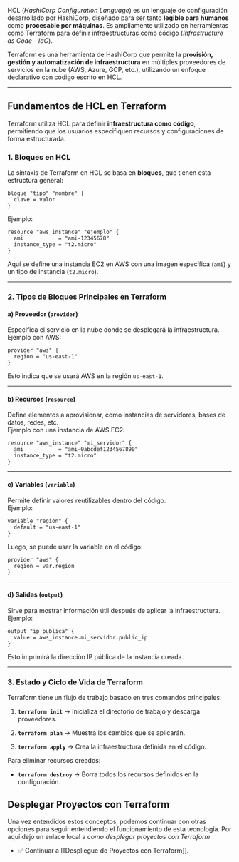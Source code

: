 HCL (*HashiCorp Configuration Language*) es un lenguaje de configuración desarrollado por HashiCorp, diseñado para ser tanto **legible para humanos** como **procesable por máquinas**. Es ampliamente utilizado en herramientas como Terraform para definir infraestructuras como código (*Infrastructure as Code - IaC*).  

Terraform es una herramienta de HashiCorp que permite la **provisión, gestión y automatización de infraestructura** en múltiples proveedores de servicios en la nube (AWS, Azure, GCP, etc.), utilizando un enfoque declarativo con código escrito en HCL.

---

## Fundamentos de HCL en Terraform  

Terraform utiliza HCL para definir **infraestructura como código**, permitiendo que los usuarios especifiquen recursos y configuraciones de forma estructurada.  

### 1. Bloques en HCL  
La sintaxis de Terraform en HCL se basa en **bloques**, que tienen esta estructura general:  

```hcl
bloque "tipo" "nombre" {
  clave = valor
}
````

Ejemplo:

```hcl
resource "aws_instance" "ejemplo" {
  ami           = "ami-12345678"
  instance_type = "t2.micro"
}
```

Aquí se define una instancia EC2 en AWS con una imagen específica (`ami`) y un tipo de instancia (`t2.micro`).

---

### 2. Tipos de Bloques Principales en Terraform

#### a) Proveedor (`provider`)

Especifica el servicio en la nube donde se desplegará la infraestructura.  
Ejemplo con AWS:

```hcl
provider "aws" {
  region = "us-east-1"
}
```

Esto indica que se usará AWS en la región `us-east-1`.

---

#### b) Recursos (`resource`)

Define elementos a aprovisionar, como instancias de servidores, bases de datos, redes, etc.  
Ejemplo con una instancia de AWS EC2:

```hcl
resource "aws_instance" "mi_servidor" {
  ami           = "ami-0abcdef1234567890"
  instance_type = "t2.micro"
}
```

---

#### c) Variables (`variable`)

Permite definir valores reutilizables dentro del código.  
Ejemplo:

```hcl
variable "region" {
  default = "us-east-1"
}
```

Luego, se puede usar la variable en el código:

```hcl
provider "aws" {
  region = var.region
}
```

---

#### d) Salidas (`output`)

Sirve para mostrar información útil después de aplicar la infraestructura.  
Ejemplo:

```hcl
output "ip_publica" {
  value = aws_instance.mi_servidor.public_ip
}
```

Esto imprimirá la dirección IP pública de la instancia creada.

---

### 3. Estado y Ciclo de Vida de Terraform

Terraform tiene un flujo de trabajo basado en tres comandos principales:

1. **`terraform init`** → Inicializa el directorio de trabajo y descarga proveedores.
    
2. **`terraform plan`** → Muestra los cambios que se aplicarán.
    
3. **`terraform apply`** → Crea la infraestructura definida en el código.
    

Para eliminar recursos creados:

- **`terraform destroy`** → Borra todos los recursos definidos en la configuración.


## Desplegar Proyectos con Terraform

Una vez entendidos estos conceptos, podemos continuar con otras opciones para seguir entendiendo el funcionamiento de esta tecnología. Por aquí dejo un enlace local a *como desplegar proyectos con Terraform*: 

- ✅ Continuar a [[Despliegue de Proyectos con Terraform]].